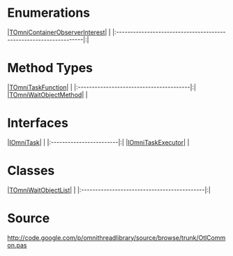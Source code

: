 # Enumerations #

|[TOmniContainerObserverInterest](TOmniContainerObserverInterest.md)| |
|:------------------------------------------------------------------|:|

# Method Types #

|[TOmniTaskFunction](TOmniTaskFunction.md)| |
|:----------------------------------------|:|
|[TOmniWaitObjectMethod](TOmniWaitObjectMethod.md)|  |

# Interfaces #

|[IOmniTask](IOmniTask.md)| |
|:------------------------|:|
|[IOmniTaskExecutor](IOmniTaskExecutor.md)|  |

# Classes #

|[TOmniWaitObjectList](TOmniWaitObjectList.md)| |
|:--------------------------------------------|:|

# Source #

http://code.google.com/p/omnithreadlibrary/source/browse/trunk/OtlCommon.pas